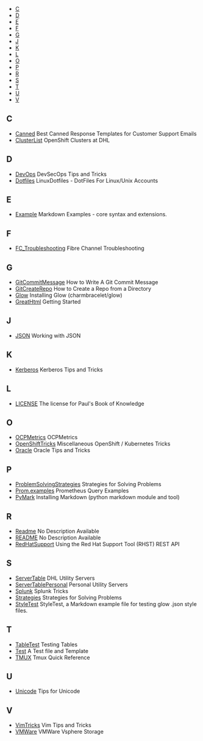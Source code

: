 <!-- TOC start -->
- [C](#c)
- [D](#d)
- [E](#e)
- [F](#f)
- [G](#g)
- [J](#j)
- [K](#k)
- [L](#l)
- [O](#o)
- [P](#p)
- [R](#r)
- [S](#s)
- [T](#t)
- [U](#u)
- [V](#v)
<!-- TOC end -->
<!-- TOC --><a name="c"></a>
## C
- [Canned](./Canned.html)	Best Canned Response Templates for Customer Support Emails
- [ClusterList](./ClusterList.html)	OpenShift Clusters at DHL
<!-- TOC --><a name="d"></a>
## D
- [DevOps](./DevOps.html)	DevSecOps Tips and Tricks
- [Dotfiles](./Dotfiles.html)	LinuxDotfiles - DotFiles For Linux/Unix Accounts
<!-- TOC --><a name="e"></a>
## E
- [Example](./Example.html)	Markdown Examples - core syntax and extensions.
<!-- TOC --><a name="f"></a>
## F
- [FC_Troubleshooting](./FC_Troubleshooting.html)	Fibre Channel Troubleshooting
<!-- TOC --><a name="g"></a>
## G
- [GitCommitMessage](./GitCommitMessage.html)	How to Write A Git Commit Message
- [GitCreateRepo](./GitCreateRepo.html)	How to Create a Repo from a Directory
- [Glow](./Glow.html)	Installing Glow (charmbracelet/glow)
- [GreatHtml](./GreatHtml.html)	Getting Started
<!-- TOC --><a name="j"></a>
## J
- [JSON](./JSON.html)	Working with JSON
<!-- TOC --><a name="k"></a>
## K
- [Kerberos](./Kerberos.html)	Kerberos Tips and Tricks
<!-- TOC --><a name="l"></a>
## L
- [LICENSE](./LICENSE.html)	The license for Paul's Book of Knowledge
<!-- TOC --><a name="o"></a>
## O
- [OCPMetrics](./OCPMetrics.html)	OCPMetrics
- [OpenShiftTricks](./OpenShiftTricks.html)	Miscellaneous OpenShift / Kubernetes Tricks
- [Oracle](./Oracle.html)	Oracle Tips and Tricks
<!-- TOC --><a name="p"></a>
## P
- [ProblemSolvingStrategies](./ProblemSolvingStrategies.html)	Strategies for Solving Problems
- [Prom.examples](./Prom.examples.html)	Prometheus Query Examples
- [PyMark](./PyMark.html)	Installing Markdown (python markdown module and tool)
<!-- TOC --><a name="r"></a>
## R
- [Readme](./Readme.html)	No Description Available
- [README](./README.html)	No Description Available
- [RedHatSupport](./RedHatSupport.html)	Using the Red Hat Support Tool (RHST) REST API
<!-- TOC --><a name="s"></a>
## S
- [ServerTable](./ServerTable.html)	DHL Utility Servers
- [ServerTablePersonal](./ServerTablePersonal.html)	Personal Utility Servers
- [Splunk](./Splunk.html)	Splunk Tricks
- [Strategies](./Strategies.html)	Strategies for Solving Problems
- [StyleTest](./StyleTest.html)	StyleTest, a Markdown example file for testing glow .json style files.
<!-- TOC --><a name="t"></a>
## T
- [TableTest](./TableTest.html)	Testing Tables
- [Test](./Test.html)	A Test file and Template
- [TMUX](./TMUX.html)	Tmux Quick Reference
<!-- TOC --><a name="u"></a>
## U
- [Unicode](./Unicode.html)	Tips for Unicode
<!-- TOC --><a name="v"></a>
## V
- [VimTricks](./VimTricks.html)	Vim Tips and Tricks
- [VMWare](./VMWare.html)	VMWare Vsphere Storage
